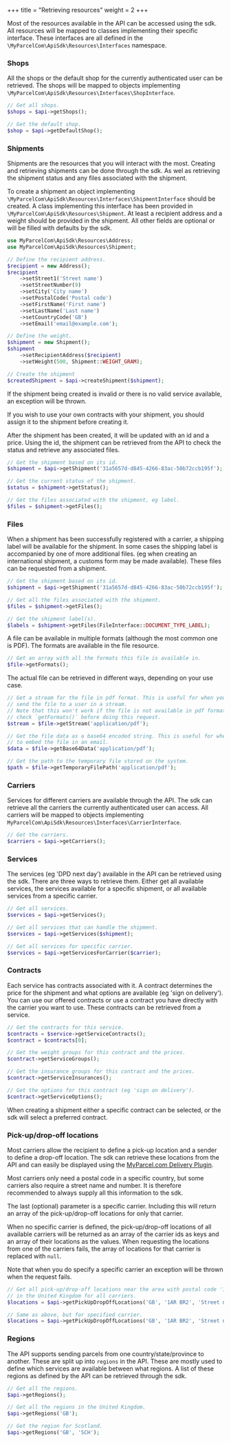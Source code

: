 +++
title = "Retrieving resources"
weight = 2
+++

Most of the resources available in the API can be accessed using the sdk. All resources will be mapped to classes implementing their specific interface. These interfaces are all defined in the
`\MyParcelCom\ApiSdk\Resources\Interfaces` namespace.

### Shops
All the shops or the default shop for the currently authenticated user can be retrieved. The shops will be mapped to objects implementing `\MyParcelCom\ApiSdk\Resources\Interfaces\ShopInterface`.

```php
// Get all shops.
$shops = $api->getShops();

// Get the default shop.
$shop = $api->getDefaultShop();
```

### Shipments
Shipments are the resources that you will interact with the most. Creating and retrieving shipments can be done through the sdk. As wel as retrieving the shipment status and any files associated with the shipment.

To create a shipment an object implementing `\MyParcelCom\ApiSdk\Resources\Interfaces\ShipmentInterface` should be created. A class implementing this interface has been provided in `\MyParcelCom\ApiSdk\Resources\Shipment`. At least a recipient address and a weight should be provided in the shipment. All other fields are optional or will be filled with defaults by the sdk.

```php
use MyParcelCom\ApiSdk\Resources\Address;
use MyParcelCom\ApiSdk\Resources\Shipment;

// Define the recipient address.
$recipient = new Address();
$recipient
    ->setStreet1('Street name')
    ->setStreetNumber(9)
    ->setCity('City name')
    ->setPostalCode('Postal code')
    ->setFirstName('First name')
    ->setLastName('Last name')
    ->setCountryCode('GB')
    ->setEmail('email@example.com');

// Define the weight.
$shipment = new Shipment();
$shipment
    ->setRecipientAddress($recipient)
    ->setWeight(500, Shipment::WEIGHT_GRAM);

// Create the shipment
$createdShipment = $api->createShipment($shipment);
```

If the shipment being created is invalid or there is no valid service available, an exception will be thrown.

If you wish to use your own contracts with your shipment, you should assign it to the shipment before creating it.

After the shipment has been created, it will be updated with an id and a price. Using the id, the shipment can be retrieved from the API to check the status and retrieve any associated files.

```php
// Get the shipment based on its id.
$shipment = $api->getShipment('31a5657d-d845-4266-83ac-50b72ccb195f');

// Get the current status of the shipment.
$status = $shipment->getStatus();

// Get the files associated with the shipment, eg label.
$files = $shipment->getFiles();
```

### Files
When a shipment has been successfully registered with a carrier, a shipping label will be available for the shipment. In some cases the shipping label is accompanied by one of more additional files. (eg when creating an international shipment, a customs form may be made available). These files can be requested from a shipment.

```php
// Get the shipment based on its id.
$shipment = $api->getShipment('31a5657d-d845-4266-83ac-50b72ccb195f');

// Get all the files associated with the shipment.
$files = $shipment->getFiles();

// Get the shipment label(s).
$labels = $shipment->getFiles(FileInterface::DOCUMENT_TYPE_LABEL);
```

A file can be available in multiple formats (although the most common one is PDF). The formats are available in the file resource.

```php
// Get an array with all the formats this file is available in.
$file->getFormats();
```

The actual file can be retrieved in different ways, depending on your use case.

```php
// Get a stream for the file in pdf format. This is useful for when you want to
// send the file to a user in a stream.
// Note that this won't work if the file is not available in pdf format,
// check `getFormats()` before doing this request.
$stream = $file->getStream('application/pdf');

// Get the file data as a base64 encoded string. This is useful for when you want
// to embed the file in an email.
$data = $file->getBase64Data('application/pdf');

// Get the path to the temporary file stored on the system.
$path = $file->getTemporaryFilePath('application/pdf');
```

### Carriers
Services for different carriers are available through the API. The sdk can retrieve all the carriers the currently authenticated user can access. All carriers will be mapped to objects implementing `MyParcelCom\ApiSdk\Resources\Interfaces\CarrierInterface`.

```php
// Get the carriers.
$carriers = $api->getCarriers();
```

### Services
The services (eg 'DPD next day') available in the API can be retrieved using the sdk. There are three ways to retrieve them. Either get all available services, the services available for a specific shipment, or all available services from a specific carrier.

```php
// Get all services.
$services = $api->getServices();

// Get all services that can handle the shipment.
$services = $api->getServices($shipment);

// Get all services for specific carrier.
$services = $api->getServicesForCarrier($carrier);
```

### Contracts
Each service has contracts associated with it. A contract determines the price for the shipment and what options are available (eg 'sign on delivery'). You can use our offered contracts or use a contract you have directly with the carrier you want to use. These contracts can be retrieved from a service.

```php
// Get the contracts for this service.
$contracts = $service->getServiceContracts();
$contract = $contracts[0];

// Get the weight groups for this contract and the prices.
$contract->getServiceGroups();

// Get the insurance groups for this contract and the prices.
$contract->getServiceInsurances();

// Get the options for this contract (eg 'sign on delivery').
$contract->getServiceOptions();
```

When creating a shipment either a specific contract can be selected, or the sdk will select a preferred contract.

### Pick-up/drop-off locations
Most carriers allow the recipient to define a pick-up location and a sender to define a drop-off location. The sdk can retrieve these locations from the API and can easily be displayed using the [MyParcel.com Delivery Plugin](https://github.com/MyParcelCOM/delivery-plugin).

Most carriers only need a postal code in a specific country, but some carriers also require a street name and number. It is therefore recommended to always supply all this information to the sdk.

The last (optional) parameter is a specific carrier. Including this will return an array of the pick-up/drop-off locations for only that carrier.

When no specific carrier is defined, the pick-up/drop-off locations of all available carriers will be returned as an array of the carrier ids as keys and an array of their locations as the values. When requesting the locations from one of the carriers fails, the array of locations for that carrier is replaced with `null`.

Note that when you do specify a specific carrier an exception will be thrown when the request fails.

```php
// Get all pick-up/drop-off locations near the area with postal code '1AR BR2'
// in the United Kingdom for all carriers.
$locations = $api->getPickUpDropOffLocations('GB', '1AR BR2', 'Street name', 4);

// Same as above, but for specified carrier.
$locations = $api->getPickUpDropOffLocations('GB', '1AR BR2', 'Street name', 4, $carrier);
```

### Regions
The API supports sending parcels from one country/state/province to another. These are split up into `regions` in the API. These are mostly used to define which services are available between what regions. A list of these regions as defined by the API can be retrieved through the sdk.

```php
// Get all the regions.
$api->getRegions();

// Get all the regions in the United Kingdom.
$api->getRegions('GB');

// Get the region for Scotland.
$api->getRegions('GB', 'SCH');
```
